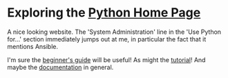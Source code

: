 # Exploring the [Python Home Page](https://python.org)

A nice looking website. The 'System Administration' line in the 'Use Python for...' section immediately jumps out at me, in particular the fact that it mentions Ansible.

I'm sure the [beginner's guide](https://wiki.python.org/moin/BeginnersGuide) will be useful! As might the [tutorial](https://docs.python.org/3/tutorial/index.html)! And maybe the [documentation](https://docs.python.org/3/) in general.
